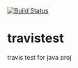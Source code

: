 [![Build Status](https://travis-ci.org/peiqianggao/travistest.svg?branch=master)](https://travis-ci.org/peiqianggao/travistest)
# travistest
travis test for java proj
